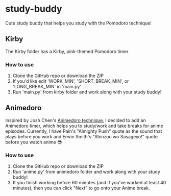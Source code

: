 # study-buddy
Cute study buddy that helps you study with the Pomodoro technique!

## Kirby
The Kirby folder has a Kirby, pink-themed Pomodoro timer

### How to use
1. Clone the GitHub repo or download the ZIP 
2. If you'd like edit 'WORK_MIN', 'SHORT_BREAK_MIN', or 'LONG_BREAK_MIN' in 'main.py'
3. Run 'main.py' from kirby folder and work along with your study buddy! 

## Animedoro
Inspired by Josh Chen's [Animedoro technique](https://www.youtube.com/watch?v=bUjGZJIgse0&t=117s&ab_channel=JoshChen), I decided to add an Animedoro timer, which helps you to study/work and take breaks for anime episodes. Currently, I have Pain's "Almighty Push" quote as the sound that plays before you work and Erwin Smith's "Shinzou wo Sasageyo!" quote before you watch anime 😎

### How to use
1. Clone the GitHub repo or download the ZIP 
2. Run 'anime.py' from animedoro folder and work along with your study buddy!
3. If you finish working before 60 minutes (and if you've worked at least 40 minutes), then you can click "Next" to go onto your Anime break. 
